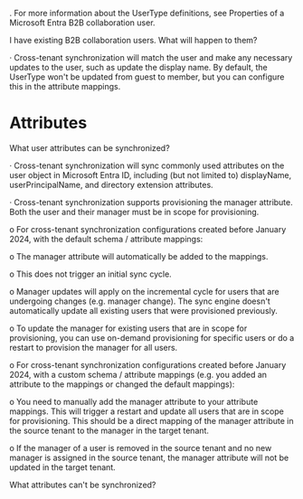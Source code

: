 . For more information about the UserType definitions, see Properties of a Microsoft Entra B2B collaboration user.

I have existing B2B collaboration users. What will happen to them?

· Cross-tenant synchronization will match the user and make any necessary updates to the user, such as update the display name. By default, the UserType won't be updated from guest to member, but you can configure this in the attribute mappings.

# Attributes

What user attributes can be synchronized?

· Cross-tenant synchronization will sync commonly used attributes on the user object in Microsoft Entra ID, including (but not limited to) displayName, userPrincipalName, and directory extension attributes.

· Cross-tenant synchronization supports provisioning the manager attribute. Both the user and their manager must be in scope for provisioning.

o For cross-tenant synchronization configurations created before January 2024, with the default schema / attribute mappings:

o The manager attribute will automatically be added to the mappings.
 
o This does not trigger an initial sync cycle.
 
o Manager updates will apply on the incremental cycle for users that are undergoing changes (e.g. manager change). The sync engine doesn't automatically update all existing users that were provisioned previously.
 
o To update the manager for existing users that are in scope for provisioning, you can use on-demand provisioning for specific users or do a restart to provision the manager for all users.

o For cross-tenant synchronization configurations created before January 2024, with a custom schema / attribute mappings (e.g. you added an attribute to the mappings or changed the default mappings):

o You need to manually add the manager attribute to your attribute mappings. This will trigger a restart and update all users that are in scope for provisioning. This should be a direct mapping of the manager attribute in the source tenant to the manager in the target tenant.

o If the manager of a user is removed in the source tenant and no new manager is assigned in the source tenant, the manager attribute will not be updated in the target tenant.

What attributes can't be synchronized?